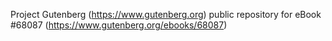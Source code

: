 Project Gutenberg (https://www.gutenberg.org) public repository for
eBook #68087 (https://www.gutenberg.org/ebooks/68087)
